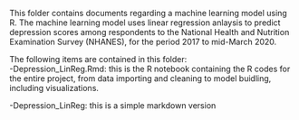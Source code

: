 This folder contains documents regarding a machine learning model using R.
The machine learning model uses linear regression anlaysis to predict depression scores among respondents to the National Health and 
  Nutrition Examination Survey (NHANES), for the period 2017 to mid-March 2020.

The following items are contained in this folder:  
-Depression_LinReg.Rmd: this is the R notebook containing the R codes for the entire project, from data importing and cleaning to model 
    buidling, including visualizations.
    
-Depression_LinReg: this is a simple markdown version 
